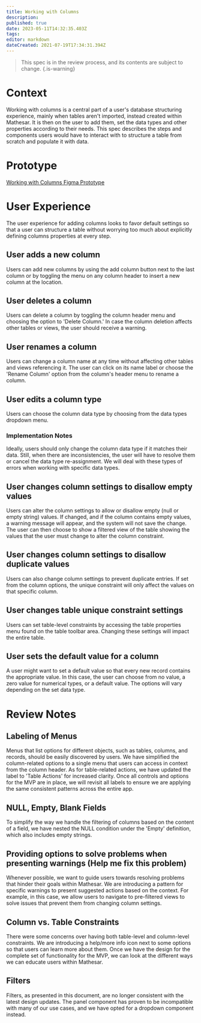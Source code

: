 ```yaml
---
title: Working with Columns
description: 
published: true
date: 2023-05-11T14:32:35.403Z
tags: 
editor: markdown
dateCreated: 2021-07-19T17:34:31.394Z
---
```


> This spec is in the review process, and its contents are subject to change. 
{.is-warning}

# Context
Working with columns is a central part of a user's database structuring experience, mainly when tables aren't imported, instead created within Mathesar. It is then on the user to add them, set the data types and other properties according to their needs.
This spec describes the steps and components users would have to interact with to structure a table from scratch and populate it with data.

# Prototype
[Working with Columns Figma Prototype](https://www.figma.com/proto/Uaf1ntcldzK2U41Jhw6vS2/Mathesar-MVP?page-id=2750%3A17660&node-id=2816%3A18654&viewport=2205%2C368%2C0.5616371035575867&scaling=contain&starting-point-node-id=2816%3A18654)

# User Experience
The user experience for adding columns looks to favor default settings so that a user can structure a table without worrying too much about explicitly defining columns properties at every step. 

## User adds a new column
Users can add new columns by using the add column button next to the last column or by toggling the menu on any column header to insert a new column at the location.

## User deletes a column
Users can delete a column by toggling the column header menu and choosing the option to 'Delete Column.' In case the column deletion affects other tables or views, the user should receive a warning.

## User renames a column
Users can change a column name at any time without affecting other tables and views referencing it. The user can click on its name label or choose the 'Rename Column' option from the column's header menu to rename a column.

## User edits a column type
Users can choose the column data type by choosing from the data types dropdown menu.

### Implementation Notes
Ideally, users should only change the column data type if it matches their data. Still, when there are inconsistencies, the user will have to resolve them or cancel the data type re-assignment. We will deal with these types of errors when working with specific data types.

## User changes column settings to disallow empty values
Users can alter the column settings to allow or disallow empty (null or empty string) values. If changed, and if the column contains empty values, a warning message will appear, and the system will not save the change. The user can then choose to show a filtered view of the table showing the values that the user must change to alter the column constraint.

## User changes column settings to disallow duplicate values
Users can also change column settings to prevent duplicate entries. If set from the column options, the unique constraint will only affect the values on that specific column.

## User changes table unique constraint settings
Users can set table-level constraints by accessing the table properties menu found on the table toolbar area. Changing these settings will impact the entire table. 

## User sets the default value for a column
A user might want to set a default value so that every new record contains the appropriate value. In this case, the user can choose from no value, a zero value for numerical types, or a default value. The options will vary depending on the set data type.


# Review Notes
## Labeling of  Menus
Menus that list options for different objects, such as tables, columns, and records, should be easily discovered by users. We have simplified the column-related options to a single menu that users can access in context from the column header. As for table-related actions, we have updated the label to 'Table Actions' for increased clarity. Once all controls and options for the MVP are in place, we will revisit all labels to ensure we are applying the same consistent patterns across the entire app.

## NULL, Empty, Blank Fields
To simplify the way we handle the filtering of columns based on the content of a field, we have nested the NULL condition under the 'Empty' definition, which also includes empty strings. 

## Providing options to solve problems when presenting warnings (Help me fix this problem)
Whenever possible, we want to guide users towards resolving problems that hinder their goals within Mathesar. We are introducing a pattern for specific warnings to present suggested actions based on the context. For example, in this case, we allow users to navigate to pre-filtered views to solve issues that prevent them from changing column settings.

## Column vs. Table Constraints
There were some concerns over having both table-level and column-level constraints. We are introducing a help/more info icon next to some options so that users can learn more about them. Once we have the design for the complete set of functionality for the MVP, we can look at the different ways we can educate users within Mathesar.

## Filters
Filters, as presented in this document, are no longer consistent with the latest design updates. The panel component has proven to be incompatible with many of our use cases, and we have opted for a dropdown component instead.
